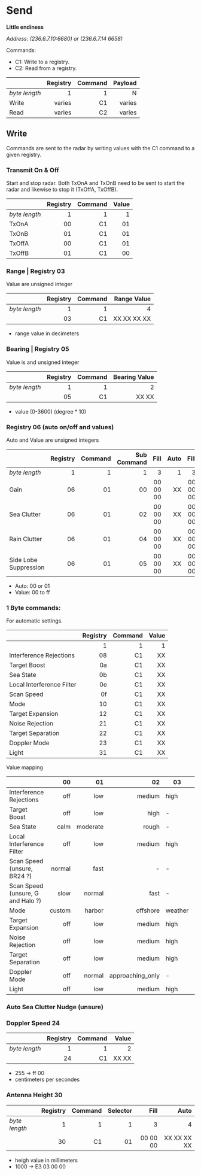 
# Send 
__Little endiness__

_Address: (236.6.7.10:6680) or (236.6.7.14 6658)_

Commands:
+ C1: Write to a registry.
+ C2: Read from a registry.

|         | Registry | Command | Payload |
|:--------|---------:|--------:|--------:|
| *byte length* |        1 |       1 |       N |
| Write   |   varies |      C1 |  varies |
| Read    |   varies |      C2 |  varies |


## Write

Commands are sent to the radar by writing values with the C1 command to a given registry.

### Transmit On & Off

Start and stop radar.
Both TxOnA and TxOnB need to be sent to start the radar
and likewise to stop it (TxOffA, TxOffB).

|               | Registry | Command | Value |
|:--------------|---------:|--------:|------:|
| *byte length* |        1 |       1 |     1 |
| TxOnA         |       00 |      C1 |    01 |
| TxOnB         |       01 |      C1 |    01 |
| TxOffA        |       00 |      C1 |    01 |
| TxOffB        |       01 |      C1 |    00 |

### Range | Registry 03

Value are unsigned integer

|               | Registry | Command | Range Value |
|:--------------|---------:|--------:|------------:|
| *byte length* |        1 |       1 |           4 |
|               |       03 |      C1 | XX XX XX XX |
+ range value in decimeters

### Bearing | Registry 05
Value is and unsigned integer

|               | Registry | Command | Bearing      Value |
|:--------------|---------:|--------:|-------------------:|
| *byte length* |        1 |       1 |                  2 |
|               |       05 |      C1 |              XX XX |

+ value (0-3600) (degree * 10)

### Registry 06 (auto on/off and values)

Auto and Value are unsigned integers

|                        |  Registry |  Command |  Sub Command |      Fill |  Auto |      Fill |  Value |
|:-----------------------|----------:|---------:|-------------:|----------:|------:|----------:|-------:|
| *byte length*          |         1 |        1 |            1 |         3 |     1 |         3 |      1 |
| Gain                   |        06 |       01 |           00 |  00 00 00 |    XX |  00 00 00 |     XX |
| Sea Clutter            |        06 |       01 |           02 |  00 00 00 |    XX |  00 00 00 |     XX |
| Rain Clutter           |        06 |       01 |           04 |  00 00 00 |    XX |  00 00 00 |     XX |
| Side Lobe Suppression  |        06 |       01 |           05 |  00 00 00 |    XX |  00 00 00 |     XX |

+ Auto: 00 or 01
+ Value: 00 to ff
### 1 Byte commands:
For automatic settings.

|                           | Registry | Command | Value |
|:--------------------------|---------:|--------:|------:|
|                           |        1 |       1 |     1 |
| Interference Rejections   |       08 |      C1 |    XX |
| Target Boost              |       0a |      C1 |    XX |
| Sea State                 |       0b |      C1 |    XX |
| Local Interference Filter |       0e |      C1 |    XX |
| Scan Speed                |       0f |      C1 |    XX |
| Mode                      |       10 |      C1 |    XX |
| Target Expansion          |       12 |      C1 |    XX |
| Noise Rejection           |       21 |      C1 |    XX |
| Target Separation         |       22 |      C1 |    XX |
| Doppler Mode              |       23 |      C1 |    XX |
| Light                     |       31 |      C1 |    XX |

Value mapping

|                                    |     00 |       01 |               02 | 03      | 05   |
|:-----------------------------------|-------:|---------:|-----------------:|---------|------|
| Interference Rejections            |    off |      low |           medium | high    | -    |
| Target Boost                       |    off |      low |             high | -       | -    |
| Sea State                          |   calm | moderate |            rough | -       | -    |
| Local Interference Filter          |    off |      low |           medium | high    | -    |
| Scan Speed  (unsure, BR24 ?)       | normal |     fast |                - | -       | -    |
| Scan Speed  (unsure, G and Halo ?) |   slow |   normal |             fast | -       | -    |
| Mode                               | custom |   harbor |         offshore | weather | bird |
| Target Expansion                   |    off |      low |           medium | high    | -    |
| Noise Rejection                    |    off |      low |           medium | high    | -    |
| Target Separation                  |    off |      low |           medium | high    | -    |
| Doppler Mode                       |    off |   normal | approaching_only | -       | -    |
| Light                              |    off |      low |           medium | high    | -    |

### Auto Sea Clutter Nudge (unsure)


### Doppler Speed 24
|               | Registry | Command | Value |        
|:--------------|---------:|--------:|------:|
| *byte length* |        1 |       1 |     2 |           
|               |       24 |      C1 | XX XX |
+ 255 -> ff 00
+ centimeters per secondes 


### Antenna Height 30

|               | Registry | Command | Selector |     Fill |        Auto |     
|:--------------|---------:|--------:|---------:|---------:|------------:|
| *byte length* |        1 |       1 |        1 |        3 |           4 |        
|               |       30 |      C1 |       01 | 00 00 00 | XX XX XX XX |

+ heigh value in millimeters
+ 1000 -> E3 03 00 00